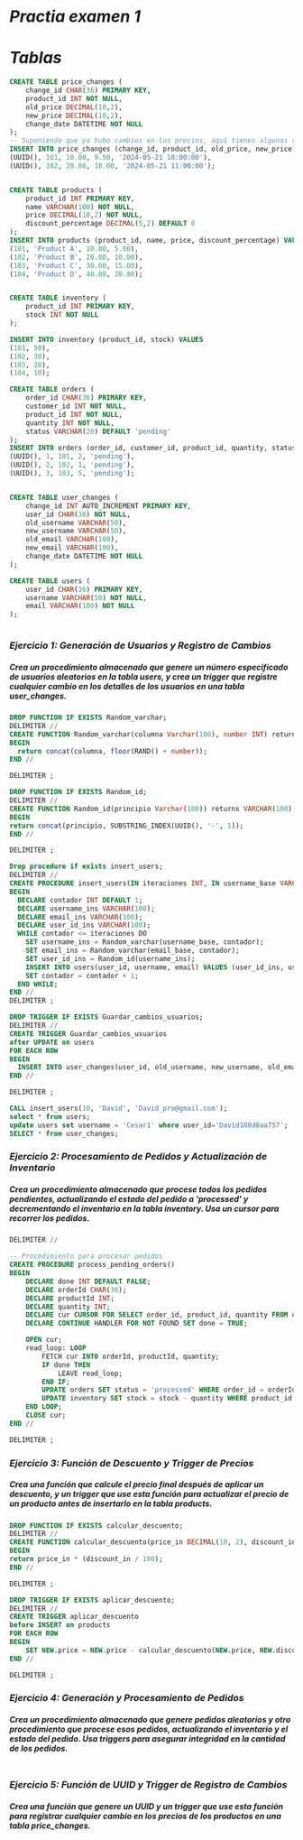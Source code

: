 # ***Practia examen 1***

# *Tablas*

```sql
CREATE TABLE price_changes (
    change_id CHAR(36) PRIMARY KEY,
    product_id INT NOT NULL,
    old_price DECIMAL(10,2),
    new_price DECIMAL(10,2),
    change_date DATETIME NOT NULL
);
-- Suponiendo que ya hubo cambios en los precios, aquí tienes algunos registros
INSERT INTO price_changes (change_id, product_id, old_price, new_price, change_date) VALUES
(UUID(), 101, 10.00, 9.50, '2024-05-21 10:00:00'),
(UUID(), 102, 20.00, 18.00, '2024-05-21 11:00:00');


CREATE TABLE products (
    product_id INT PRIMARY KEY,
    name VARCHAR(100) NOT NULL,
    price DECIMAL(10,2) NOT NULL,
    discount_percentage DECIMAL(5,2) DEFAULT 0
);
INSERT INTO products (product_id, name, price, discount_percentage) VALUES
(101, 'Product A', 10.00, 5.00),
(102, 'Product B', 20.00, 10.00),
(103, 'Product C', 30.00, 15.00),
(104, 'Product D', 40.00, 20.00);


CREATE TABLE inventory (
    product_id INT PRIMARY KEY,
    stock INT NOT NULL
);

INSERT INTO inventory (product_id, stock) VALUES
(101, 50),
(102, 30),
(103, 20),
(104, 10);

CREATE TABLE orders (
    order_id CHAR(36) PRIMARY KEY,
    customer_id INT NOT NULL,
    product_id INT NOT NULL,
    quantity INT NOT NULL,
    status VARCHAR(20) DEFAULT 'pending'
);
INSERT INTO orders (order_id, customer_id, product_id, quantity, status) VALUES
(UUID(), 1, 101, 2, 'pending'),
(UUID(), 2, 102, 1, 'pending'),
(UUID(), 3, 103, 5, 'pending');


CREATE TABLE user_changes (
    change_id INT AUTO_INCREMENT PRIMARY KEY,
    user_id CHAR(36) NOT NULL,
    old_username VARCHAR(50),
    new_username VARCHAR(50),
    old_email VARCHAR(100),
    new_email VARCHAR(100),
    change_date DATETIME NOT NULL
);

CREATE TABLE users (
    user_id CHAR(36) PRIMARY KEY,
    username VARCHAR(50) NOT NULL,
    email VARCHAR(100) NOT NULL
);



```

### ***Ejercicio 1: Generación de Usuarios y Registro de Cambios***
##### Crea un procedimiento almacenado que genere un número especificado de usuarios aleatorios en la tabla users, y crea un trigger que registre cualquier cambio en los detalles de los usuarios en una tabla user_changes. 

```sql
DROP FUNCTION IF EXISTS Random_varchar;
DELIMITER //
CREATE FUNCTION Random_varchar(columna Varchar(100), number INT) returns VARCHAR(100) DETERMINISTIC
BEGIN
  return concat(columna, floor(RAND() + number));
END //

DELIMITER ;

DROP FUNCTION IF EXISTS Random_id;
DELIMITER //
CREATE FUNCTION Random_id(principio Varchar(100)) returns VARCHAR(100) DETERMINISTIC
BEGIN
return concat(principio, SUBSTRING_INDEX(UUID(), '-', 1));
END //

DELIMITER ;

Drop procedure if exists insert_users;
DELIMITER //
CREATE PROCEDURE insert_users(IN iteraciones INT, IN username_base VARCHAR(100), IN email_base VARCHAR(100))
BEGIN
  DECLARE contador INT DEFAULT 1;
  DECLARE username_ins VARCHAR(100);
  DECLARE email_ins VARCHAR(100);
  DECLARE user_id_ins VARCHAR(100);
  WHILE contador <= iteraciones DO
    SET username_ins = Random_varchar(username_base, contador);
    SET email_ins = Random_varchar(email_base, contador);
    SET user_id_ins = Random_id(username_ins);
    INSERT INTO users(user_id, username, email) VALUES (user_id_ins, username_ins, email_ins);
    SET contador = contador + 1;
  END WHILE;
END //
DELIMITER ;

DROP TRIGGER IF EXISTS Guardar_cambios_usuarios;
DELIMITER //
CREATE TRIGGER Guardar_cambios_usuarios
after UPDATE on users
FOR EACH ROW
BEGIN
  INSERT INTO user_changes(user_id, old_username, new_username, old_email, new_email, change_date) values (OLD.user_id, OLD.username, NEW.username, OLD.email, NEW.email, NOW());
END //

DELIMITER ;

CALL insert_users(10, 'David', 'David_pro@gmail.com');
select * from users;
update users set username = 'Cesar1' where user_id='David108d8aa757';
SELECT * from user_changes;
```

### ***Ejercicio 2: Procesamiento de Pedidos y Actualización de Inventario***

##### Crea un procedimiento almacenado que procese todos los pedidos pendientes, actualizando el estado del pedido a 'processed' y decrementando el inventario en la tabla inventory. Usa un cursor para recorrer los pedidos.

```sql
DELIMITER //

-- Procedimiento para procesar pedidos
CREATE PROCEDURE process_pending_orders()
BEGIN
    DECLARE done INT DEFAULT FALSE;
    DECLARE orderId CHAR(36);
    DECLARE productId INT;
    DECLARE quantity INT;
    DECLARE cur CURSOR FOR SELECT order_id, product_id, quantity FROM orders WHERE status = 'pending';
    DECLARE CONTINUE HANDLER FOR NOT FOUND SET done = TRUE;

    OPEN cur;
    read_loop: LOOP
        FETCH cur INTO orderId, productId, quantity;
        IF done THEN
            LEAVE read_loop;
        END IF;
        UPDATE orders SET status = 'processed' WHERE order_id = orderId;
        UPDATE inventory SET stock = stock - quantity WHERE product_id = productId;
    END LOOP;
    CLOSE cur;
END //

DELIMITER ;

```

### ***Ejercicio 3: Función de Descuento y Trigger de Precios***

##### Crea una función que calcule el precio final después de aplicar un descuento, y un trigger que use esta función para actualizar el precio de un producto antes de insertarlo en la tabla products.

```sql
DROP FUNCTION IF EXISTS calcular_descuento;
DELIMITER //
CREATE FUNCTION calcular_descuento(price_in DECIMAL(10, 2), discount_in DECIMAL(10, 2)) RETURNS DECIMAL(10, 2) DETERMINISTIC
BEGIN
return price_in * (discount_in / 100);
END //

DELIMITER ;

DROP TRIGGER IF EXISTS aplicar_descuento;
DELIMITER //
CREATE TRIGGER aplicar_descuento
before INSERT on products
FOR EACH ROW
BEGIN
    SET NEW.price = NEW.price - calcular_descuento(NEW.price, NEW.discount_percentage);
END //

DELIMITER ;

```

### ***Ejercicio 4: Generación y Procesamiento de Pedidos***

##### Crea un procedimiento almacenado que genere pedidos aleatorios y otro procedimiento que procese esos pedidos, actualizando el inventario y el estado del pedido. Usa triggers para asegurar integridad en la cantidad de los pedidos.

```sql

```

### ***Ejercicio 5: Función de UUID y Trigger de Registro de Cambios***

##### Crea una función que genere un UUID y un trigger que use esta función para registrar cualquier cambio en los precios de los productos en una tabla price_changes.

```sql

```
